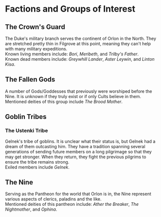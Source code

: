 # Factions and Groups of Interest

## The Crown's Guard

The Duke's military branch serves the continent of Orlon in the North. They are stretched pretty thin in Filgrove at this point, meaning they can't help with many military expeditions. <br>
Known living members include: *Bori*, *Meribeth*, and *Trilby's Father*. <br>
Known dead members include: *Greywhill Lander*, *Aster Leywin*, and *Linton Kisa*.

## The Fallen Gods

A number of Gods/Goddesses that previously were worshiped before the Nine. It is unknown if they truly exist or if only Cults believe in them. <br>
Mentioned deities of this group include *The Brood Mother*.

## Goblin Tribes

### The Ustenki Tribe

Gelnek's tribe of goblins. It is unclear what their status is, but Gelnek had a dream of them outcasting him. They have a tradition spanning several generations of sending future members on a long pilgrimage so that they may get stronger. When they return, they fight the previous pilgrims to ensure the tribe remains strong. <br>
Exiled members include *Gelnek*.

## The Nine

Serving as the Pantheon for the world that Orlon is in, the Nine represent various aspects of clerics, paladins and the like. <br>
Mentioned deities of this pantheon include: *Ather the Breaker*, *The Nightmother*, and *Ophina*.


